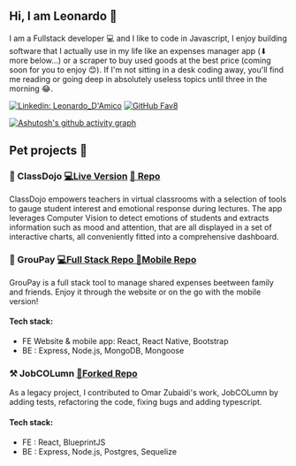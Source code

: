 ## Hi, I am Leonardo 👋

I am a Fullstack developer 💻 and I like to code in Javascript, I enjoy building software that I actually use in my life like an expenses manager app (⬇ more below...) or a scraper to buy used goods at the best price (coming soon for you to enjoy 😊). If I'm not sitting in a desk coding away, you'll find me reading or going deep in absolutely useless topics until three in the morning 😂.

[![Linkedin: Leonardo_D'Amico](https://img.shields.io/badge/-Leonardo_D'Amico-blue?style=flat-square&logo=Linkedin&logoColor=white&link=https://www.linkedin.com/in/leonardo-d-amico/)](https://www.linkedin.com/in/leonardo-d-amico/)
[![GitHub Fav8](https://img.shields.io/github/followers/Fav8?label=follow&style=social)](https://github.com/Fav8)

[![Ashutosh's github activity graph](https://activity-graph.herokuapp.com/graph?username=Fav8&bg_color=ffffff&color=000000&line=00ff2a&point=403d3d&area=true&hide_border=true)](https://github.com/ashutosh00710/github-readme-activity-graph)

## Pet projects 💪

### 🥋 ClassDojo  [💻Live Version](https://www.staging.classdojo.ninja) [📄 Repo](https://github.com/class-dojo) 
ClassDojo empowers teachers in virtual classrooms with a selection of tools to gauge student interest and emotional response during lectures. The app leverages Computer Vision to detect emotions of students and extracts information such as mood and attention, that are all displayed in a set of interactive charts, all conveniently fitted into a comprehensive dashboard.

### 💸 GrouPay  [💻Full Stack Repo ](https://github.com/Fav8/groupay) [ 📱Mobile Repo](https://github.com/Fav8/groupay_mobile)
GrouPay is a full stack tool to manage shared expenses beetween family and friends. Enjoy it through the website or on the go with the mobile version!

#### Tech stack:
- FE Website & mobile app: React, React Native, Bootstrap
- BE : Express, Node.js, MongoDB, Mongoose

### ⚒ JobCOLumn  [🍴Forked Repo ](https://github.com/Fav8/Job-COLumn/) 
As a legacy project, I contributed to Omar Zubaidi's work, JobCOLumn by adding tests, refactoring the code, fixing bugs and adding typescript. 

#### Tech stack:
- FE : React, BlueprintJS
- BE : Express, Node.js, Postgres, Sequelize

